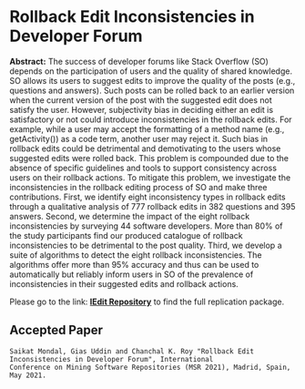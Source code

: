 # Rollback Edit Inconsistencies in Developer Forum

**Abstract:** The success of developer forums like Stack Overflow (SO) depends on the participation of users and the quality of shared knowledge. SO allows its users to suggest edits to improve the quality of the posts (e.g., questions and answers). Such posts can be rolled back to an earlier version when the current version of the post with the suggested edit does not satisfy the user. However, subjectivity bias in deciding either an edit is satisfactory or not could introduce inconsistencies in the rollback edits.
For example, while a user may accept the formatting of a method name (e.g., getActivity()) as a code term, another user may reject it. Such bias in rollback edits could be detrimental and demotivating to the users whose suggested edits were rolled back. This problem is compounded due to the absence of specific guidelines and tools to support consistency across users on their rollback actions. To mitigate this problem, we investigate the inconsistencies in the rollback editing process of SO and make three contributions. First, we identify eight inconsistency types in rollback edits through a qualitative analysis of 777 rollback edits in 382 questions and 395 answers. Second, we determine the impact of the eight rollback inconsistencies by surveying 44 software developers. More than 80\% of the study participants find our produced catalogue of rollback inconsistencies to be detrimental to the post quality. Third, we develop a suite of algorithms to detect the eight rollback inconsistencies. The algorithms offer more than 95% accuracy and thus can be used to automatically but reliably inform users in SO of the prevalence of inconsistencies in their suggested edits and rollback actions.

Please go to the link: **[IEdit Repository](https://github.com/saikatmondal/IEdit)** to find the full replication package.


## Accepted Paper

    Saikat Mondal, Gias Uddin and Chanchal K. Roy "Rollback Edit Inconsistencies in Developer Forum", International 
    Conference on Mining Software Repositories (MSR 2021), Madrid, Spain, May 2021.
